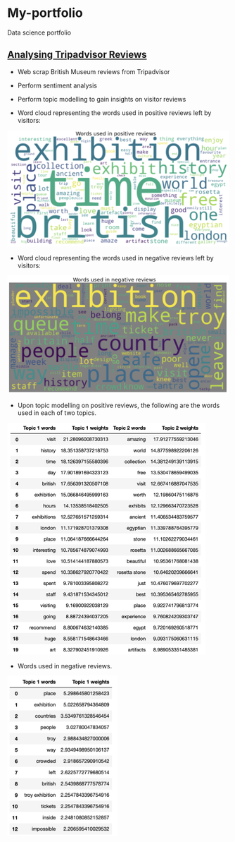 # My-portfolio
Data science portfolio
## [Analysing Tripadvisor Reviews](https://github.com/jiajianwoo/Analysing-museum-reviews-on-Tripadvisor/blob/main/Web%20scraping%20and%20analysing%20BM%20reviews.ipynb)
* Web scrap British Museum reviews from Tripadvisor
* Perform sentiment analysis
* Perform topic modelling to gain insights on visitor reviews

* Word cloud representing the words used in positive reviews left by visitors:
<img src="image/Screenshot%202020-12-21%20at%2015.46.37.png" alt="drawing" width="600" />

* Word cloud representing the words used in negative reviews left by visitors:
<img src="image/Screenshot%202020-12-21%20at%2015.46.46.png" alt="drawing" width="600" />

* Upon topic modelling on positive reviews, the following are the words used in each of two topics.
<img src="image/Screenshot%202020-12-21%20at%2015.47.00.png" alt="drawing" width="450" />

* Words used in negative reviews.
<img src="image/Screenshot%202020-12-21%20at%2015.46.18.png" alt="drawing" width="250" />
